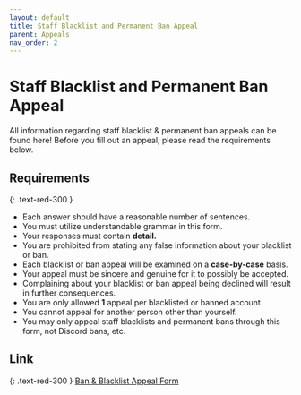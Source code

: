 ```yaml
---
layout: default
title: Staff Blacklist and Permanent Ban Appeal
parent: Appeals
nav_order: 2
---
```


# Staff Blacklist and Permanent Ban Appeal 
All information regarding staff blacklist & permanent ban appeals can be found here! Before you fill out an appeal, please read the requirements below. 

## Requirements 
{: .text-red-300 }
- Each answer should have a reasonable number of sentences.
- You must utilize understandable grammar in this form.
- Your responses must contain **detail.**
- You are prohibited from stating any false information about your blacklist or ban. 
- Each blacklist or ban appeal will be examined on a **case-by-case** basis. 
- Your appeal must be sincere and genuine for it to possibly be accepted.
- Complaining about your blacklist or ban appeal being declined will result in further consequences.
- You are only allowed **1** appeal per blacklisted or banned account. 
- You cannot appeal for another person other than yourself. 
- You may only appeal staff blacklists and permanent bans through this form, not Discord bans, etc.

## Link 
{: .text-red-300 }
[Ban & Blacklist Appeal Form]()
